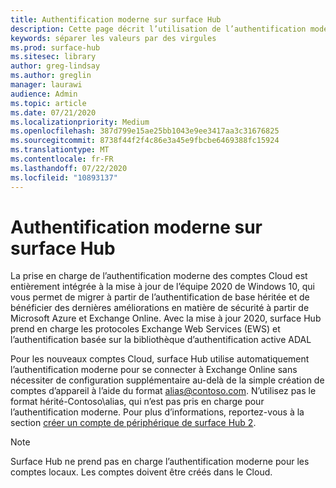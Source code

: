 ```yaml
---
title: Authentification moderne sur surface Hub
description: Cette page décrit l’utilisation de l’authentification moderne sur surface Hub, par contraste de l’authentification de base héritée.
keywords: séparer les valeurs par des virgules
ms.prod: surface-hub
ms.sitesec: library
author: greg-lindsay
ms.author: greglin
manager: laurawi
audience: Admin
ms.topic: article
ms.date: 07/21/2020
ms.localizationpriority: Medium
ms.openlocfilehash: 387d799e15ae25bb1043e9ee3417aa3c31676825
ms.sourcegitcommit: 8738f44f2f4c86e3a45e9fbcbe6469388fc15924
ms.translationtype: MT
ms.contentlocale: fr-FR
ms.lasthandoff: 07/22/2020
ms.locfileid: "10893137"
---
```

# Authentification moderne sur surface Hub

La prise en charge de l’authentification moderne des comptes Cloud est entièrement intégrée à la mise à jour de l’équipe 2020 de Windows 10, qui vous permet de migrer à partir de l’authentification de base héritée et de bénéficier des dernières améliorations en matière de sécurité à partir de Microsoft Azure et Exchange Online. Avec la mise à jour 2020, surface Hub prend en charge les protocoles Exchange Web Services (EWS) et l’authentification basée sur la bibliothèque d’authentification active ADAL

Pour les nouveaux comptes Cloud, surface Hub utilise automatiquement l’authentification moderne pour se connecter à Exchange Online sans nécessiter de configuration supplémentaire au-delà de la simple création de comptes d’appareil à l’aide du format [alias@contoso.com](mailto:alias@contoso.com). N’utilisez pas le format hérité-Contoso\alias, qui n’est pas pris en charge pour l’authentification moderne. Pour plus d’informations, reportez-vous à la section [créer un compte de périphérique de surface Hub 2](https://docs.microsoft.com/surface-hub/surface-hub-2s-account).

> [!NOTE]
> Surface Hub ne prend pas en charge l’authentification moderne pour les comptes locaux. Les comptes doivent être créés dans le Cloud.

